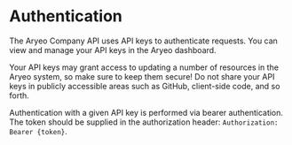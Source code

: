 # Authentication

The Aryeo Company API uses API keys to authenticate requests. You can view and manage your API keys in the Aryeo dashboard.

Your API keys may grant access to updating a number of resources in the Aryeo system, so make sure to keep them secure! Do not share your API keys in publicly accessible areas such as GitHub, client-side code, and so forth.

Authentication with a given API key is performed via bearer authentication. The token should be supplied in the authorization header: `Authorization: Bearer {token}`.